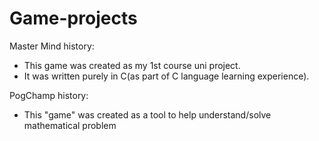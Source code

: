 # Game-projects
Master Mind history:
- This game was created as my 1st course uni project.
- It was written purely in C(as part of C language learning experience).

PogChamp history:
- This "game" was created as a tool to help understand/solve mathematical problem
